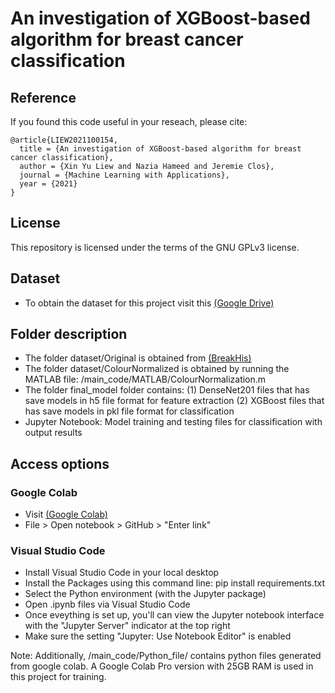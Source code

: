 # An investigation of XGBoost-based algorithm for breast cancer classification

## Reference

If you found this code useful in your reseach, please cite:
```
@article{LIEW2021100154,
  title = {An investigation of XGBoost-based algorithm for breast cancer classification},
  author = {Xin Yu Liew and Nazia Hameed and Jeremie Clos},
  journal = {Machine Learning with Applications},
  year = {2021}
}
```
## License

This repository is licensed under the terms of the GNU GPLv3 license.

## Dataset
* To obtain the dataset for this project visit this [(Google Drive)](https://drive.google.com/drive/folders/1JwLRvkkvZowtWnMi7TfiFdHjyNj9lbXX?usp=sharing)

## Folder description
* The folder dataset/Original is obtained from [(BreakHis)](https://web.inf.ufpr.br/vri/databases/breast-cancer-histopathological-database-breakhis/)
* The folder dataset/ColourNormalized is obtained by running the MATLAB file: /main_code/MATLAB/ColourNormalization.m
* The folder final_model folder contains: (1) DenseNet201 files that has save models in h5 file format for feature extraction (2) XGBoost files that has save models in pkl file format for classification
* Jupyter Notebook: Model training and testing files for classification with output results

## Access options
### Google Colab 
* Visit [(Google Colab)](https://colab.research.google.com/)
* File > Open notebook > GitHub > "Enter link"

### Visual Studio Code
* Install Visual Studio Code in your local desktop
* Install the Packages using this command line: pip install requirements.txt
* Select the Python environment (with the Jupyter package)
* Open .ipynb files via Visual Studio Code
* Once eveything is set up, you'll can view the Jupyter notebook interface with the "Jupyter Server" indicator at the top right
* Make sure the setting "Jupyter: Use Notebook Editor" is enabled

Note: Additionally, /main_code/Python_file/ contains python files generated from google colab. 
A Google Colab Pro version with 25GB RAM is used in this project for training.
